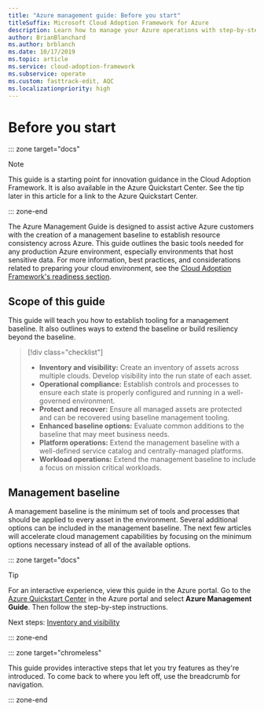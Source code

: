```yaml
---
title: "Azure management guide: Before you start" 
titleSuffix: Microsoft Cloud Adoption Framework for Azure
description: Learn how to manage your Azure operations with step-by-step guidance.
author: BrianBlanchard
ms.author: brblanch
ms.date: 10/17/2019
ms.topic: article
ms.service: cloud-adoption-framework
ms.subservice: operate
ms.custom: fasttrack-edit, AQC
ms.localizationpriority: high
---
```


# Before you start

::: zone target="docs"

> [!NOTE]
> This guide is a starting point for innovation guidance in the Cloud Adoption Framework. It is also available in the Azure Quickstart Center. See the tip later in this article for a link to the Azure Quickstart Center.

::: zone-end

The Azure Management Guide is designed to assist active Azure customers with the creation of a management baseline to establish resource consistency across Azure. This guide outlines the basic tools needed for any production Azure environment, especially environments that host sensitive data. For more information, best practices, and considerations related to preparing your cloud environment, see the [Cloud Adoption Framework's readiness section](../index.md).

## Scope of this guide

This guide will teach you how to establish tooling for a management baseline. It also outlines ways to extend the baseline or build resiliency beyond the baseline.

> [!div class="checklist"]
>
> - **Inventory and visibility:** Create an inventory of assets across multiple clouds. Develop visibility into the run state of each asset.
> - **Operational compliance:** Establish controls and processes to ensure each state is properly configured and running in a well-governed environment.
> - **Protect and recover:** Ensure all managed assets are protected and can be recovered using baseline management tooling.
> - **Enhanced baseline options:** Evaluate common additions to the baseline that may meet business needs.
> - **Platform operations:** Extend the management baseline with a well-defined service catalog and centrally-managed platforms.
> - **Workload operations:** Extend the management baseline to include a focus on mission critical workloads.

## Management baseline

A management baseline is the minimum set of tools and processes that should be applied to every asset in the environment. Several additional options can be included in the management baseline. The next few articles will accelerate cloud management capabilities by focusing on the minimum options necessary instead of all of the available options.

::: zone target="docs"

> [!TIP]
> For an interactive experience, view this guide in the Azure portal. Go to the [Azure Quickstart Center](https://portal.azure.com/?feature.quickstart=true#blade/Microsoft_Azure_Resources/QuickstartCenterBlade) in the Azure portal and select **Azure Management Guide**. Then follow the step-by-step instructions.

Next steps: [Inventory and visibility](./inventory.md)

::: zone-end

::: zone target="chromeless"

This guide provides interactive steps that let you try features as they're introduced. To come back to where you left off, use the breadcrumb for navigation.

::: zone-end
